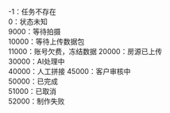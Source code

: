 -1：任务不存在  
0：状态未知  
9000：等待拍摄  
10000：等待上传数据包  
11000：账号欠费，冻结数据
20000：房源已上传  
30000：AI处理中  
40000：人工拼接
45000：客户审核中  
50000：已完成  
51000：已取消  
52000：制作失败  
